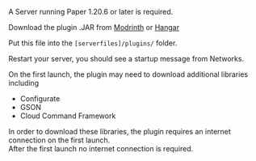 A Server running Paper 1.20.6 or later is required.

Download the plugin .JAR from [Modrinth](https://modrinth.com/plugin/networks) or [Hangar](https://hangar.papermc.io/Kwantux/Networks)

Put this file into the `[serverfiles]/plugins/` folder.

Restart your server, you should see a startup message from Networks.

On the first launch, the plugin may need to download additional libraries including

*   Configurate
*   GSON
*   Cloud Command Framework

In order to download these libraries, the plugin requires an internet connection on the first launch.  
After the first launch no internet connection is required.